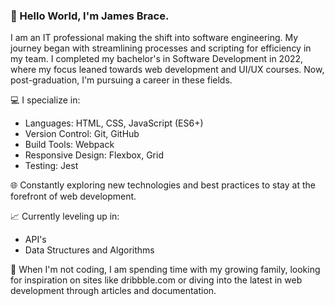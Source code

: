 ### 👋 Hello World, I'm James Brace.
I am an IT professional making the shift into software engineering.  My journey began with streamlining processes and scripting for efficiency in my team. I completed my bachelor's in Software Development in 2022, where my focus leaned towards web development and UI/UX courses. Now, post-graduation, I'm pursuing a career in these fields.

💻 I specialize in:

- Languages: HTML, CSS, JavaScript (ES6+)
- Version Control: Git, GitHub
- Build Tools: Webpack
- Responsive Design: Flexbox, Grid
- Testing: Jest

🌐 Constantly exploring new technologies and best practices to stay at the forefront of web development.

📈 Currently leveling up in:
- API's
- Data Structures and Algorithms

🎨 When I'm not coding, I am spending time with my growing family, looking for inspiration on sites like dribbble.com or diving into the latest in web development through articles and documentation. 

<!--
**jbrace817/jbrace817** is a ✨ _special_ ✨ repository because its `README.md` (this file) appears on your GitHub profile.

Here are some ideas to get you started:

- 🔭 I’m currently working on ...
- 🌱 I’m currently learning ...
- 👯 I’m looking to collaborate on ...
- 🤔 I’m looking for help with ...
- 💬 Ask me about ...
- 📫 How to reach me: ...
- 😄 Pronouns: ...
- ⚡ Fun fact: ...
-->

